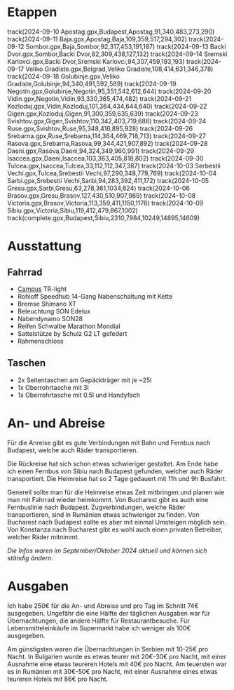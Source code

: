 # Etappen
track(2024-09-10 Apostag.gpx,Budapest,Apostag,91,340,483,273,290)
track(2024-09-11 Baja.gpx,Apostag,Baja,109,359,517,294,302)
track(2024-09-12 Sombor.gpx,Baja,Sombor,92,317,453,191,187)
track(2024-09-13 Backi Dvor.gpx,Sombor,Backi Dvor,82,309,438,127,132)
track(2024-09-14 Sremski Karlovci.gpx,Backi Dvor,Sremski Karlovci,94,307,459,193,193)
track(2024-09-17 Veliko Gradiste.gpx,Belgrad,Veliko Gradiste,108,414,631,346,378)
track(2024-09-18 Golubinje.gpx,Veliko Gradiste,Golubinje,94,340,491,592,589)
track(2024-09-19 Negotin.gpx,Golubinje,Negotin,95,351,542,612,644)
track(2024-09-20 Vidin.gpx,Negotin,Vidin,93,330,365,474,482)
track(2024-09-21 Kozloduj.gpx,Vidin,Kozloduj,101,364,434,644,640)
track(2024-09-22 Gigen.gpx,Kozloduj,Gigen,91,300,359,635,639)
track(2024-09-23 Svishtov.gpx,Gigen,Svishtov,110,342,403,719,686)
track(2024-09-24 Ruse.gpx,Svishtov,Ruse,95,348,416,895,928)
track(2024-09-26 Srebarna.gpx,Ruse,Srebarna,114,364,469,718,713)
track(2024-09-27 Rasova.gpx,Srebarna,Rasova,99,344,421,907,892)
track(2024-09-28 Daeni.gpx,Rasova,Daeni,94,324,349,960,991)
track(2024-09-29 Isaccea.gpx,Daeni,Isaccea,103,363,405,818,802)
track(2024-09-30 Tulcea.gpx,Isaccea,Tulcea,33,112,112,347,387)
track(2024-10-03 Serbestii Vechi.gpx,Tulcea,Srebestii Vechi,97,290,348,779,769)
track(2024-10-04 Sarbi.gpx,Srebestii Vechi,Sarbi,94,283,392,411,172)
track(2024-10-05 Gresu.gpx,Sarbi,Gresu,63,278,361,1034,624)
track(2024-10-06 Brasov.gpx,Gresu,Brasov,127,430,510,907,989)
track(2024-10-08 Victoria.gpx,Brasov,Victoria,113,359,411,1150,1178)
track(2024-10-09 Sibiu.gpx,Victoria,Sibiu,119,412,479,867,1002)
track(complete.gpx,Budapest,Sibiu,2310,7984,10249,14895,14609)

# Ausstattung
## Fahrrad
* [Campus](https://www.campus-bike.de/) TR-light
* Rohloff Speedhub 14-Gang Nabenschaltung mit Kette
* Bremse Shimano XT
* Beleuchtung SON Edelux
* Nabendynamo SON28
* Reifen Schwalbe Marathon Mondial
* Sattelstütze by Schulz G2 LT gefedert
* Rahmenschloss

## Taschen
* 2x Seitentaschen am Gepäckträger mit je ~25l
* 1x Oberrohrtasche mit 3l
* 1x Oberrohrtasche mit 0.5l und Handyfach

# An- und Abreise
Für die Anreise gibt es gute Verbindungen mit Bahn und Fernbus nach Budapest, 
welche auch Räder transportieren.

Die Rückreise hat sich schon etwas schwieriger gestaltet. 
Am Ende habe ich einen Fernbus von Sibiu nach Budapest gefunden, welcher auch Räder transportiert.
Die Heimreise hat so 2 Tage gedauert mit 11h und 9h Busfahrt.

Generell sollte man für die Heimreise etwas Zeit mitbringen und planen wie man mit Fahrrad wieder heimkommt.
Von Bucharest gibt es auch eine Fernbuslinie nach Budapest. 
Zugverbindungen, welche Räder transportieren, sind in Rumänien etwas schwieriger zu finden.
Von Bucharest nach Budapest sollte es aber mit einmal Umsteigen möglich sein.
Von Konstanza nach Bucharest gibt es wohl auch einen privaten Betreiber, welcher Räder mitnimmt.

*Die Infos waren im September/Oktober 2024 aktuell und können sich ständig ändern.*

# Ausgaben
Ich habe 250€ für die An- und Abreise und pro Tag im Schnitt 74€ ausgegeben.
Ungefähr die eine Hälfte der täglichen Ausgaben war für Übernachtungen, 
die andere Hälfte für Restaurantbesuche.
Für Lebensmitteleinkäufe im Supermarkt habe ich weniger als 100€ ausgegeben.

Am günstigsten waren die Übernachtungen in Serbien mit 10-25€ pro Nacht. 
In Bulgarien wurde es etwas teurer mit 20€-30€ pro Nacht, 
mit einer Ausnahme eine etwas teureren Hotels mit 40€ pro Nacht. 
Am teuersten war es in Rumänien mit 30€-50€ pro Nacht,
mit einer Ausnahme eines etwas teureren Hotels mit 86€ pro Nacht.
